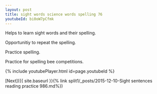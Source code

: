 ```yaml
---
layout: post
title: sight words science words spelling 76
youtubeId: bi0oW7pCfmk
---
```

 
 
Helps to learn sight words and their spelling.

Opportunitiy to repeat the spelling. 

Practice spelling. 
 
Practice for spelling bee competitions. 
 
{% include youtubePlayer.html id=page.youtubeId %}
 
 

[Next]({{ site.baseurl }}{% link  split1/_posts/2015-12-10-Sight sentences reading practice 986.md%})
 

